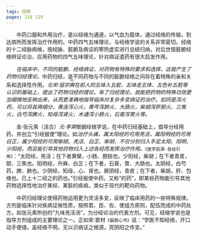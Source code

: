 ```yaml
---
tags: 经络
pages: 118 119
---
```

&emsp;&emsp;中药口服和外用治疗，是以经络为通道，以气血为载体，通过经络的传输，到达病所而发挥治疗作用的。中药四气五味理论，与经络学说的关系非常密切。经络的十二经脉病候，按经脉、脏腑及病证的寒热虚实进行总结归纳，对后世按脏腑经络辨证论治，应用药物的四气五味理论，针对病证遣药有很大启发作用。

&emsp;&emsp;<dfn>在临床中，不同的脏腑、经络病证，对药物有特殊的要求和选择，这就产生了药物归经理论。</dfn>中药归经，是不同药物与不同的脏腑经络之间存在着特殊的亲和关系和选择性作用。<dfn>北宋·寇宗<ruby>奭<rp>(</rp><rt>shì</rt><rp>)</rp></ruby>在前人的五味入五脏、五味走五体、五色补五脏等认识的基础上，提出了药物归经的理论。有了归经理论，就能把药物的特殊功效更加细微地反映出来，从而更准确地指导临床对复杂多变病证的治疗。如同是泻火药，可以将其再细分，黄连泻心火，黄芩泻肺火、大肠火，柴胡泻肝胆火、三焦火，白芍泻脾火，知母泻肾火，木通泻小肠火，石膏泻胃火等。</dfn>

&emsp;&emsp;金·张元素（洁古）<dfn>元·李杲</dfn>根据经络学说，在中药归经基础上，倡导分经用药，并创立“引经报使”理论。如<dfn>治疗头痛，属太阳经的可用羌活，属阳明经的可用白芷，属少阳经的可用柴胡。羌活、白芷、柴胡，不仅分别归入手足太阳、阳明、少阳经，而且能引导其他药物归入上述各经而发挥治疗作用。</dfn>`《医学启源·各经引用》`：“太阳经，羌活；在下者黄檗，小肠、膀胱也。少阳经，柴胡；在下者青皮，胆、三焦也。阳明经，升麻、白芷；在下者，石膏，胃、大肠也。太阴经，白芍药，脾、肺也。少阴经，知母，心、肾也。厥阴经，青皮；在下者，柴胡，肝、包络也。已上十二经之的药也。”<dfn></dfn>引经报使中药，又称“的药”，即某些药物能引导其他药物选择性地治疗某经、某脏的疾病，类似于现代的靶向药物。

&emsp;&emsp;中药归经理论使得药物运用更为灵活多变，反映了临床用药的一些特殊规律。方剂是临床针对疾病证候性质，按照君、臣、佐、使组方原则，配伍而成的中药处方。如张元素所创的“九味羌活汤”，为分经论治的代表方剂。可见，经络学说也是指导方剂组成的主要理论之一。正如宋·窦材`《扁鹊心书》`说：“学医不知经络，开口动手便错。盖经络不明，无以识病证之根源，究阴阳之传变。”
